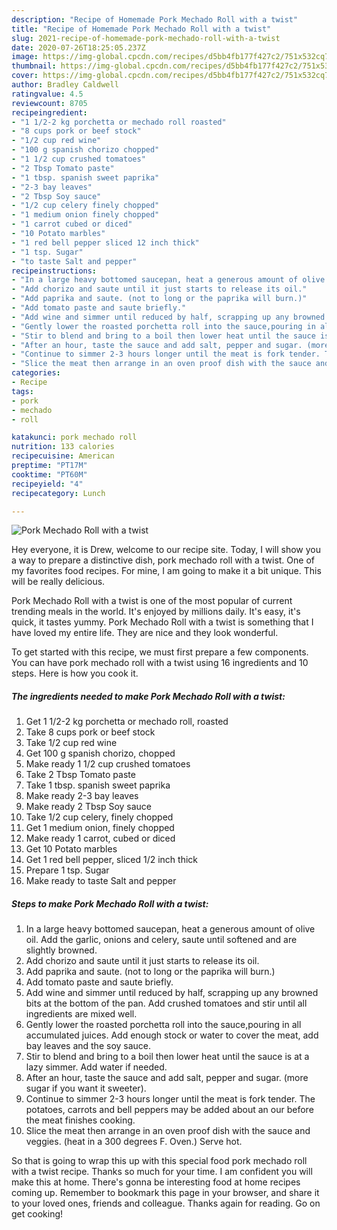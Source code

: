 ```yaml
---
description: "Recipe of Homemade Pork Mechado Roll with a twist"
title: "Recipe of Homemade Pork Mechado Roll with a twist"
slug: 2021-recipe-of-homemade-pork-mechado-roll-with-a-twist
date: 2020-07-26T18:25:05.237Z
image: https://img-global.cpcdn.com/recipes/d5bb4fb177f427c2/751x532cq70/pork-mechado-roll-with-a-twist-recipe-main-photo.jpg
thumbnail: https://img-global.cpcdn.com/recipes/d5bb4fb177f427c2/751x532cq70/pork-mechado-roll-with-a-twist-recipe-main-photo.jpg
cover: https://img-global.cpcdn.com/recipes/d5bb4fb177f427c2/751x532cq70/pork-mechado-roll-with-a-twist-recipe-main-photo.jpg
author: Bradley Caldwell
ratingvalue: 4.5
reviewcount: 8705
recipeingredient:
- "1 1/2-2 kg porchetta or mechado roll roasted"
- "8 cups pork or beef stock"
- "1/2 cup red wine"
- "100 g spanish chorizo chopped"
- "1 1/2 cup crushed tomatoes"
- "2 Tbsp Tomato paste"
- "1 tbsp. spanish sweet paprika"
- "2-3 bay leaves"
- "2 Tbsp Soy sauce"
- "1/2 cup celery finely chopped"
- "1 medium onion finely chopped"
- "1 carrot cubed or diced"
- "10 Potato marbles"
- "1 red bell pepper sliced 12 inch thick"
- "1 tsp. Sugar"
- "to taste Salt and pepper"
recipeinstructions:
- "In a large heavy bottomed saucepan, heat a generous amount of olive oil. Add the garlic, onions and celery, saute until softened and are slightly browned."
- "Add chorizo and saute until it just starts to release its oil."
- "Add paprika and saute. (not to long or the paprika will burn.)"
- "Add tomato paste and saute briefly."
- "Add wine and simmer until reduced by half, scrapping up any browned bits at the bottom of the pan. Add crushed tomatoes and stir until all ingredients are mixed well."
- "Gently lower the roasted porchetta roll into the sauce,pouring in all accumulated juices. Add enough stock or water to cover the meat, add bay leaves and the soy sauce."
- "Stir to blend and bring to a boil then lower heat until the sauce is at a lazy simmer. Add water if needed."
- "After an hour, taste the sauce and add salt, pepper and sugar. (more sugar if you want it sweeter)."
- "Continue to simmer 2-3 hours longer until the meat is fork tender. The potatoes, carrots and bell peppers may be added about an our before the meat finishes cooking."
- "Slice the meat then arrange in an oven proof dish with the sauce and veggies. (heat in a 300 degrees F. Oven.) Serve hot."
categories:
- Recipe
tags:
- pork
- mechado
- roll

katakunci: pork mechado roll 
nutrition: 133 calories
recipecuisine: American
preptime: "PT17M"
cooktime: "PT60M"
recipeyield: "4"
recipecategory: Lunch

---
```



![Pork Mechado Roll with a twist](https://img-global.cpcdn.com/recipes/d5bb4fb177f427c2/751x532cq70/pork-mechado-roll-with-a-twist-recipe-main-photo.jpg)

Hey everyone, it is Drew, welcome to our recipe site. Today, I will show you a way to prepare a distinctive dish, pork mechado roll with a twist. One of my favorites food recipes. For mine, I am going to make it a bit unique. This will be really delicious.

Pork Mechado Roll with a twist is one of the most popular of current trending meals in the world. It's enjoyed by millions daily. It's easy, it's quick, it tastes yummy. Pork Mechado Roll with a twist is something that I have loved my entire life. They are nice and they look wonderful.




To get started with this recipe, we must first prepare a few components. You can have pork mechado roll with a twist using 16 ingredients and 10 steps. Here is how you cook it.

<!--inarticleads1-->

##### The ingredients needed to make Pork Mechado Roll with a twist:

1. Get 1 1/2-2 kg porchetta or mechado roll, roasted
1. Take 8 cups pork or beef stock
1. Take 1/2 cup red wine
1. Get 100 g spanish chorizo, chopped
1. Make ready 1 1/2 cup crushed tomatoes
1. Take 2 Tbsp Tomato paste
1. Take 1 tbsp. spanish sweet paprika
1. Make ready 2-3 bay leaves
1. Make ready 2 Tbsp Soy sauce
1. Take 1/2 cup celery, finely chopped
1. Get 1 medium onion, finely chopped
1. Make ready 1 carrot, cubed or diced
1. Get 10 Potato marbles
1. Get 1 red bell pepper, sliced 1/2 inch thick
1. Prepare 1 tsp. Sugar
1. Make ready to taste Salt and pepper




<!--inarticleads2-->

##### Steps to make Pork Mechado Roll with a twist:

1. In a large heavy bottomed saucepan, heat a generous amount of olive oil. Add the garlic, onions and celery, saute until softened and are slightly browned.
1. Add chorizo and saute until it just starts to release its oil.
1. Add paprika and saute. (not to long or the paprika will burn.)
1. Add tomato paste and saute briefly.
1. Add wine and simmer until reduced by half, scrapping up any browned bits at the bottom of the pan. Add crushed tomatoes and stir until all ingredients are mixed well.
1. Gently lower the roasted porchetta roll into the sauce,pouring in all accumulated juices. Add enough stock or water to cover the meat, add bay leaves and the soy sauce.
1. Stir to blend and bring to a boil then lower heat until the sauce is at a lazy simmer. Add water if needed.
1. After an hour, taste the sauce and add salt, pepper and sugar. (more sugar if you want it sweeter).
1. Continue to simmer 2-3 hours longer until the meat is fork tender. The potatoes, carrots and bell peppers may be added about an our before the meat finishes cooking.
1. Slice the meat then arrange in an oven proof dish with the sauce and veggies. (heat in a 300 degrees F. Oven.) Serve hot.




So that is going to wrap this up with this special food pork mechado roll with a twist recipe. Thanks so much for your time. I am confident you will make this at home. There's gonna be interesting food at home recipes coming up. Remember to bookmark this page in your browser, and share it to your loved ones, friends and colleague. Thanks again for reading. Go on get cooking!
